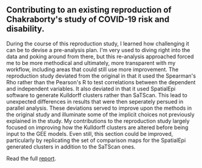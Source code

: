 ## Contributing to an existing reproduction of Chakraborty's study of COVID-19 risk and disability.

During the course of this reproduction study, I learned how challenging it can be to devise a pre-analysis plan.
I'm very used to diving right into the data and poking around from there, but this re-analysis approached forced me to be more methodical and ultimately, more transparent with my workflow, including areas that could still use more improvement.
The reproduction study deviated from the original in that it used the Spearman's Rho rather than the Pearson's R to test correlations between the dependent and independent variables.
It also deviated in that it used SpatialEpi software to generate Kulldorff clusters rather than SaTScan. This lead to unexpected differences in results that were then seperately persued in parallel analysis.
These deviations served to improve upon the methods in the original study and illuminate some of the implicit choices not previously explained in the study.
My contributions to the reproduction study largely focused on improving how the Kulldorff clusters are altered before being input to the GEE models. Even still, this section could be improved, particularly by replicating the set of comparison maps for the SpatialEpi generated clusters in addition to the SaTScan ones. 

Read the full [report](https://gsokolow.github.io/RPr-Chakraborty-2021/).
